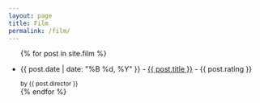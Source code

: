 ```yaml
---
layout: page
title: Film
permalink: /film/
---
```


<ul>
  {% for post in site.film %}
    <li>
      <p>{{ post.date | date: "%B %d, %Y" }} - <a href="{{ post.url }}">{{ post.title }}</a> - {{ post.rating }}</p>
      <small>by {{ post.director }}</small>
    </li>
  {% endfor %}
</ul>
